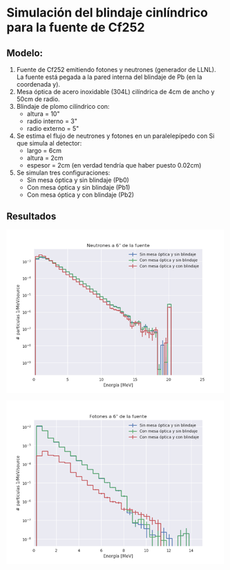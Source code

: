# Simulación del blindaje cinlíndrico para la fuente de Cf252

## Modelo:

1. Fuente de Cf252 emitiendo fotones y neutrones (generador de LLNL). La fuente está pegada a la pared interna del blindaje de Pb (en la coordenada y).
2. Mesa óptica de acero inoxidable (304L) cilíndrica de 4cm de ancho y 50cm de radio.
3. Blindaje de plomo cilíndrico con:
   * altura = 10" 
   * radio interno = 3"
   * radio externo = 5"
4. Se estima el flujo de neutrones y fotones en un paralelepípedo con Si que simula al detector:
   - largo = 6cm
   - altura = 2cm
   - espesor = 2cm (en verdad tendría que haber puesto 0.02cm)
5. Se simulan tres configuraciones:
   - Sin mesa óptica y sin blindaje (Pb0)
   - Con mesa óptica y sin blindaje (Pb1)
   - Con mesa óptica y con blindaje (Pb2)


## Resultados

![Espectros de neutrones](espectros_neutrones.png)

![Espectros de fotones](espectros_fotones.png)



